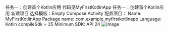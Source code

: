 任务一：创建首个Kotlin应用
代码见MyFirstKotlinApp
任务一：创建首个Kotlin应用
新建项目
选择模板：Empty Compose Activity
配置项目：
Name: MyFirstKotlinApp
Package name: com.example.myfirstkotlinapp
Language: Kotlin
compileSdk = 35
Minimum SDK: API 24
![image](https://github.com/user-attachments/assets/bac70cf9-ac7b-4d7c-b806-01ce5d5414c7)
